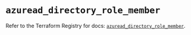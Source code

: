# `azuread_directory_role_member`

Refer to the Terraform Registry for docs: [`azuread_directory_role_member`](https://registry.terraform.io/providers/hashicorp/azuread/3.5.0/docs/resources/directory_role_member).
